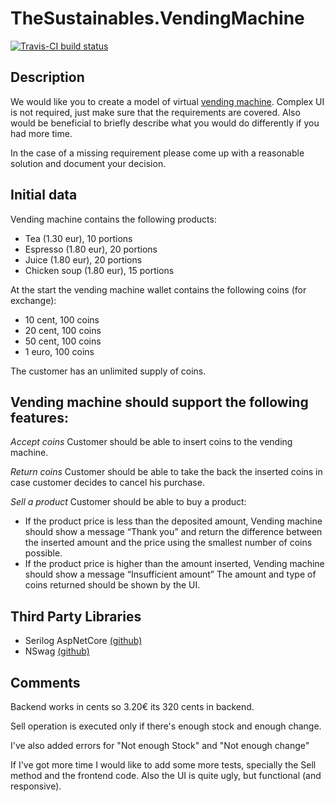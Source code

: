 # TheSustainables.VendingMachine

[![Travis-CI build status](https://travis-ci.com/bison92/TheSustainables.VendingMachine.svg?branch=master)](https://travis-ci.com/bison92/TheSustainables.VendingMachine)

## Description
We would like you to create a model of virtual [vending machine](https://en.wikipedia.org/wiki/Vending_machine).
Complex UI is not required, just make sure that the requirements are covered. 
Also would be beneficial to briefly describe what you would do differently if you had more time.

In the case of a missing requirement please come up with a reasonable solution and document your decision.

## Initial data

Vending machine contains the following products:
* Tea (1.30 eur), 10 portions
* Espresso (1.80 eur), 20 portions
* Juice  (1.80 eur), 20 portions
* Chicken soup (1.80 eur), 15 portions

At the start the vending machine wallet contains the following coins (for exchange):
* 10 cent, 100 coins
* 20 cent, 100 coins
* 50 cent, 100 coins
* 1 euro, 100 coins

The customer has an unlimited supply of coins.

## Vending machine should support the following features:

*Accept coins* Customer should be able to insert coins to the vending machine.

*Return coins* Customer should be able to take the back the inserted coins in case customer decides to cancel his purchase.

*Sell a product* Customer should be able to buy a product:
* If the product price is less than the deposited amount, Vending machine should show a message “Thank you” and return the difference between the inserted amount and the price using the smallest number of coins possible.
* If the product price is higher than the amount inserted, Vending machine should show a message “Insufficient amount”
The amount and type of coins returned should be shown by the UI.

## Third Party Libraries 

* Serilog AspNetCore [(github)](https://github.com/serilog/serilog-aspnetcore)
* NSwag [(github)](https://github.com/RicoSuter/NSwag)


## Comments

Backend works in cents so 3.20€ its 320 cents in backend.

Sell operation is executed only if there's enough stock and enough change.

I've also added errors for "Not enough Stock" and "Not enough change"

If I've got more time I would like to add some more tests, specially the Sell method and the frontend code. Also the UI is quite ugly, but functional (and responsive).